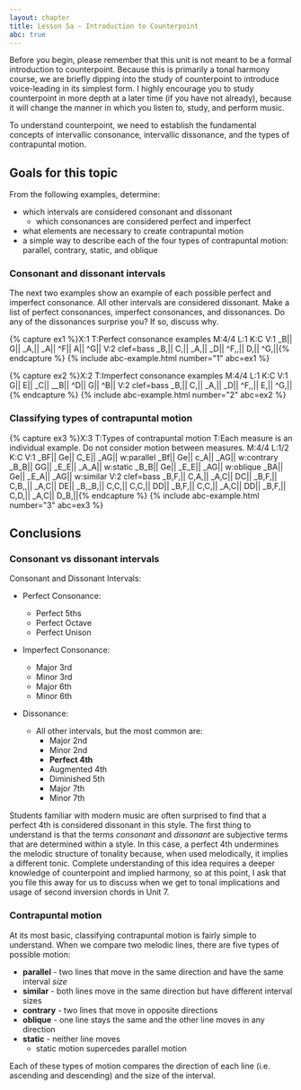 ```yaml
---
layout: chapter
title: Lesson 5a - Introduction to Counterpoint
abc: true
---
```


Before you begin, please remember that this unit is not meant to be a formal introduction to counterpoint. Because this is primarily a tonal harmony course, we are briefly dipping into the study of counterpoint to introduce voice-leading in its simplest form. I highly encourage you to study counterpoint in more depth at a later time (if you have not already), because it will change the manner in which you listen to, study, and perform music.

To understand counterpoint, we need to establish the fundamental concepts of intervallic consonance, intervallic dissonance, and the types of contrapuntal motion.

## Goals for this topic

From the following examples, determine:
- which intervals are considered consonant and dissonant
    - which consonances are considered perfect and imperfect
- what elements are necessary to create contrapuntal motion
- a simple way to describe each of the four types of contrapuntal motion: parallel, contrary, static, and oblique

### Consonant and dissonant intervals

The next two examples show an example of each possible perfect and imperfect consonance. All other intervals are considered dissonant. Make a list of perfect consonances, imperfect consonances, and dissonances. Do any of the dissonances surprise you? If so, discuss why.

{% capture ex1 %}X:1
T:Perfect consonance examples
M:4/4
L:1
K:C
V:1
_B|| G|| _A,|| _A|| ^F|| A|| ^G||
V:2 clef=bass
_B,|| C,|| _A,|| _D|| ^F,,|| D,|| ^G,||{% endcapture %}
{% include abc-example.html number="1" abc=ex1 %}

{% capture ex2 %}X:2
T:Imperfect consonance examples
M:4/4
L:1
K:C
V:1
G|| E|| _C|| __B|| ^D|| G|| ^B||
V:2 clef=bass
_B,|| C,|| _A,|| _D|| ^F,,|| E,|| ^G,||{% endcapture %}
{% include abc-example.html number="2" abc=ex2 %}

### Classifying types of contrapuntal motion

{% capture ex3 %}X:3
T:Types of contrapuntal motion
T:Each measure is an individual example. Do not consider motion between measures.
M:4/4
L:1/2
K:C
V:1
_BF|| Ge|| C_E|| _AG||
w:parallel
_Bf|| Ge|| c_A|| _AG||
w:contrary
_B_B|| GG|| _E_E|| _A_A||
w:static
_B_B|| Ge|| _E_E|| _AG||
w:oblique
_BA|| Ge|| _E_A|| _AG||
w:similar
V:2 clef=bass
_B,F,|| C,A,|| _A,C|| DC||
_B,F,|| C,B,,|| _A,C|| DE||
_B,_B,|| C,C,|| C,C,|| DD||
_B,F,|| C,C,|| _A,C|| DD||
_B,F,|| C,D,|| _A,C|| D_B,||{% endcapture %}
{% include abc-example.html number="3" abc=ex3 %}

## Conclusions

### Consonant vs dissonant intervals

Consonant and Dissonant Intervals:
- Perfect Consonance:
    - Perfect 5ths
    - Perfect Octave
    - Perfect Unison

- Imperfect Consonance:
    - Major 3rd
    - Minor 3rd
    - Major 6th
    - Minor 6th
    
- Dissonance:
    - All other intervals, but the most common are:
        - Major 2nd
        - Minor 2nd
        - **Perfect 4th**
        - Augmented 4th
        - Diminished 5th
        - Major 7th
        - Minor 7th
    
Students familiar with modern music are often surprised to find that a perfect 4th is considered dissonant in this style. The first thing to understand is that the terms *consonant* and *dissonant* are subjective terms that are determined within a style. In this case, a perfect 4th undermines the melodic structure of tonality because, when used melodically, it implies a different tonic. Complete understanding of this idea requires a deeper knowledge of counterpoint and implied harmony, so at this point, I ask that you file this away for us to discuss when we get to tonal implications and usage of second inversion chords in Unit 7.

### Contrapuntal motion

At its most basic, classifying contrapuntal motion is fairly simple to understand. When we compare two melodic lines, there are five types of possible motion:
- **parallel** - two lines that move in the same direction and have the same interval *size*
- **similar** - both lines move in the same direction but have different interval sizes
- **contrary** - two lines that move in opposite directions
- **oblique** - one line stays the same and the other line moves in any direction
- **static** - neither line moves 
  - static motion supercedes parallel motion

Each of these types of motion compares the direction of each line (i.e. ascending and descending) and the size of the interval. 
